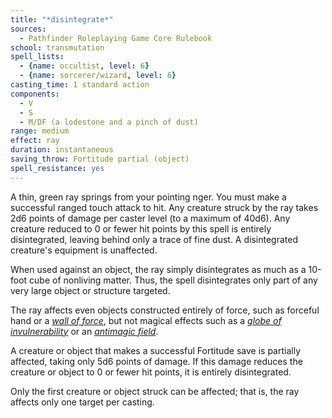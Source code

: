 ```yaml
---
title: "*disintegrate*"
sources:
  - Pathfinder Roleplaying Game Core Rulebook
school: transmutation
spell_lists:
  - {name: occultist, level: 6}
  - {name: sorcerer/wizard, level: 6}
casting_time: 1 standard action
components:
  - V
  - S
  - M/DF (a lodestone and a pinch of dust)
range: medium
effect: ray
duration: instantaneous
saving_throw: Fortitude partial (object)
spell_resistance: yes
---
```


A thin, green ray springs from your pointing  nger. You must make a successful ranged touch attack to hit. Any creature struck by the ray takes 2d6 points of damage per caster level (to a maximum of 40d6). Any creature reduced to 0 or fewer hit points by this spell is entirely disintegrated, leaving behind only a trace of fine dust. A disintegrated creature's equipment is unaffected.

When used against an object, the ray simply disintegrates as much as a 10-foot cube of nonliving matter. Thus, the spell disintegrates only part of any very large object or structure targeted.

The ray affects even objects constructed entirely of force, such as forceful hand or a [*wall of force*](/spells/wall-of-force/), but not magical effects such as a [*globe of invulnerability*](/spells/globe-of-invulnerability/) or an [*antimagic field*](/spells/antimagic-field/).

A creature or object that makes a successful Fortitude save is partially affected, taking only 5d6 points of damage. If this damage reduces the creature or object to 0 or fewer hit points, it is entirely disintegrated.

Only the first creature or object struck can be affected; that is, the ray affects only one target per casting.


